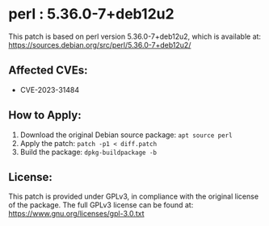 # perl : 5.36.0-7+deb12u2

This patch is based on perl version 5.36.0-7+deb12u2, which is available at:
https://sources.debian.org/src/perl/5.36.0-7+deb12u2/

## Affected CVEs:
- CVE-2023-31484

## How to Apply:
1. Download the original Debian source package: `apt source perl`
2. Apply the patch: `patch -p1 < diff.patch`
3. Build the package: `dpkg-buildpackage -b`

## License:
This patch is provided under GPLv3, in compliance with the original license of the package.
The full GPLv3 license can be found at: https://www.gnu.org/licenses/gpl-3.0.txt
